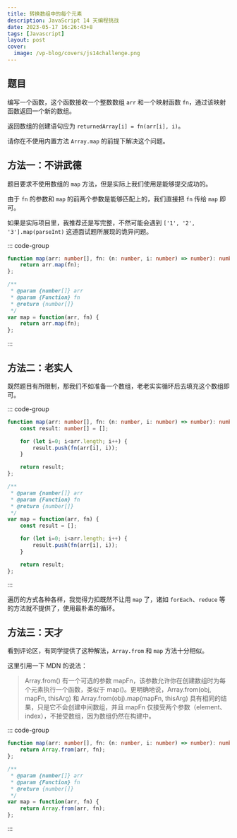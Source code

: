 ```yaml
---
title: 转换数组中的每个元素
description: JavaScript 14 天编程挑战
date: 2023-05-17 16:26:43+8
tags: [Javascript]
layout: post
cover:
  image: /vp-blog/covers/js14challenge.png
---
```


## 题目

编写一个函数，这个函数接收一个整数数组 `arr` 和一个映射函数 `fn`，通过该映射函数返回一个新的数组。

返回数组的创建语句应为 `returnedArray[i] = fn(arr[i], i)`。

请你在不使用内置方法 `Array.map` 的前提下解决这个问题。


## 方法一：不讲武德

题目要求不使用数组的 `map` 方法，但是实际上我们使用是能够提交成功的。

由于 `fn` 的参数和 `map` 的前两个参数是能够匹配上的，我们直接把 `fn` 传给 `map` 即可。

如果是实际项目里，我推荐还是写完整，不然可能会遇到 `['1', '2', '3'].map(parseInt)` 这道面试题所展现的诡异问题。

::: code-group

```typescript
function map(arr: number[], fn: (n: number, i: number) => number): number[] {
    return arr.map(fn);
};
```

```javascript
/**
 * @param {number[]} arr
 * @param {Function} fn
 * @return {number[]}
 */
var map = function(arr, fn) {
    return arr.map(fn);
};
```

:::


## 方法二：老实人

既然题目有所限制，那我们不如准备一个数组，老老实实循环后去填充这个数组即可。

::: code-group

```typescript
function map(arr: number[], fn: (n: number, i: number) => number): number[] {
    const result: number[] = [];

    for (let i=0; i<arr.length; i++) {
        result.push(fn(arr[i], i));
    }

    return result;
};
```

```javascript
/**
 * @param {number[]} arr
 * @param {Function} fn
 * @return {number[]}
 */
var map = function(arr, fn) {
    const result = [];

    for (let i=0; i<arr.length; i++) {
        result.push(fn(arr[i], i));
    }

    return result;
};
```

:::

遍历的方式各种各样，我觉得力扣既然不让用 `map` 了，诸如 `forEach`、`reduce` 等的方法就不提供了，使用最朴素的循环。


## 方法三：天才

看到评论区，有同学提供了这种解法，`Array.from` 和 `map` 方法十分相似。

这里引用一下 MDN 的说法：

> Array.from() 有一个可选的参数 mapFn，该参数允许你在创建数组时为每个元素执行一个函数，类似于 map()。更明确地说，Array.from(obj, mapFn, thisArg) 和 Array.from(obj).map(mapFn, thisArg) 具有相同的结果，只是它不会创建中间数组，并且 mapFn 仅接受两个参数（element、index），不接受数组，因为数组仍然在构建中。

::: code-group

```typescript
function map(arr: number[], fn: (n: number, i: number) => number): number[] {
    return Array.from(arr, fn);
};
```

```javascript []
/**
 * @param {number[]} arr
 * @param {Function} fn
 * @return {number[]}
 */
var map = function(arr, fn) {
    return Array.from(arr, fn);
};
```

:::
